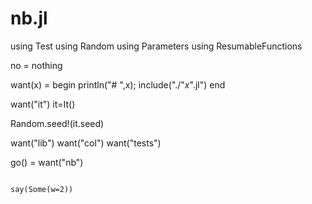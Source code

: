 

# nb.jl

using Test
using Random
using Parameters
using ResumableFunctions

no = nothing

want(x) = begin println("# ",x); 
                include("./"*x*".jl") end

want("it")
it=It()

Random.seed!(it.seed)

want("lib")
want("col")
want("tests")

go() = want("nb")
```

say(Some(w=2))

